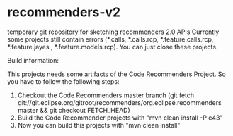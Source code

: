 recommenders-v2
===============

temporary git repository for sketching recommenders 2.0 APIs
Currently some projects still contain errors (*.calls, *.calls.rcp, *.feature.calls.rcp, *.feature.jayes , *.feature.models.rcp).
You can just close these projects.

Build information:

This projects needs some artifacts of the Code Recommenders Project. So you have to follow the following steps:

1. Checkout the Code Recommenders master branch (git fetch git://git.eclipse.org/gitroot/recommenders/org.eclipse.recommenders master && git checkout FETCH_HEAD)
2. Build the Code Recommender projects with "mvn clean install -P e43"
3. Now you can build this projects with "mvn clean install"